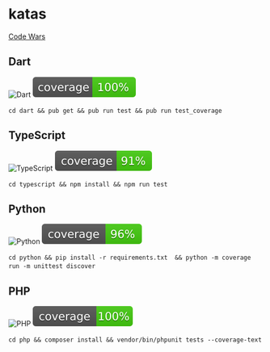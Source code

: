 # katas

[Code Wars](http://codewars.com)

## Dart
![Dart](https://github.com/n1kk0/katas/workflows/Dart%20CI/badge.svg)
![Coverage](https://raw.githubusercontent.com/n1kk0/katas/master/dart/coverage_badge.svg?sanitize=true)

`cd dart && pub get && pub run test && pub run test_coverage`

## TypeScript
![TypeScript](https://github.com/n1kk0/katas/workflows/Node.js%20CI/badge.svg)
![Coverage](https://raw.githubusercontent.com/n1kk0/katas/master/typescript/coverage.svg?sanitize=true)

`cd typescript && npm install && npm run test`

## Python
![Python](https://github.com/n1kk0/katas/workflows/Python%20application/badge.svg)
![Coverage](https://raw.githubusercontent.com/n1kk0/katas/master/python/coverage.svg?sanitize=true)

`cd python && pip install -r requirements.txt  && python -m coverage run -m unittest discover`

## PHP
![PHP](https://github.com/n1kk0/katas/workflows/PHP%20Composer/badge.svg)
![Coverage](https://raw.githubusercontent.com/n1kk0/katas/master/php/coverage.svg?sanitize=true)

`cd php && composer install && vendor/bin/phpunit tests --coverage-text`
